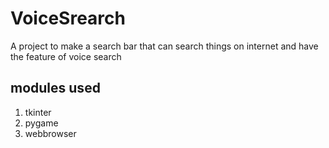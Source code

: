 # VoiceSrearch
A project to make a search bar that can search things on internet and have the feature of voice search

## modules used
1. tkinter 
2. pygame
3. webbrowser
